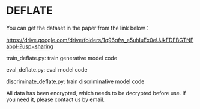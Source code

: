 # DEFLATE
You can get the dataset in the paper from the link below：

https://drive.google.com/drive/folders/1q96qfw_e5uhIuEx0eUJkFDFBGTNFabpH?usp=sharing

train_deflate.py: train generative model  code

eval_deflate.py: eval model code

discriminate_deflate.py: train discriminative model code

All data has been encrypted, which needs to be decrypted before use. If you need it, please contact us by email.


